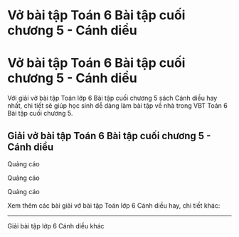 # Vở bài tập Toán 6 Bài tập cuối chương 5 - Cánh diều

# Vở bài tập Toán 6 Bài tập cuối chương 5 - Cánh diều

Với giải vở bài tập Toán lớp 6 Bài tập cuối chương 5 sách Cánh diều hay nhất, chi tiết sẽ giúp học sinh dễ dàng làm bài tập về nhà trong VBT Toán 6 Bài tập cuối chương 5.

## Giải vở bài tập Toán 6 Bài tập cuối chương 5 - Cánh diều

Quảng cáo

Quảng cáo

Quảng cáo

Xem thêm các bài giải vở bài tập Toán lớp 6 Cánh diều hay, chi tiết khác:

* * *

Giải bài tập lớp 6 Cánh diều khác
